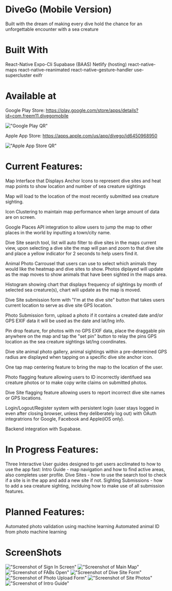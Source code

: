 # DiveGo (Mobile Version) 
Built with the dream of making every dive hold the chance for an unforgettable encounter with a sea creature 

# Built With
React-Native
Expo-Cli
Supabase (BAAS)
Netlify (hosting)
react-native-maps
react-native-reanimated
react-native-gesture-handler
use-supercluster
exifr

# Available at
Google Play Store: https://play.google.com/store/apps/details?id=com.freem11.divegomobile

!["Google Play QR"](https://github.com/Freem11/divegomobile/blob/main/compnents/png/Android.png)

Apple App Store: https://apps.apple.com/us/app/divego/id6450968950

!["Apple App Store QR"](https://github.com/Freem11/divegomobile/blob/main/compnents/png/IOS.png)


# Current Features:

Map Interface that Displays Anchor Icons to represent dive sites and heat map points to show location and number of sea creature sightings 

Map will load to the location of the most recently submitted sea creature sighting.

Icon Clustering to maintain map performance when large amount of data are on screen.

Google Places API integration to allow users to jump the map to other places in the world by inputting a town/city name.

Dive Site search tool, list will auto filter to dive sites in the maps current view, upon selecting a dive site the map will pan and zoom to that dive site and place a yellow indicator for 2 seconds to help users find it.

Animal Photo Carrousel that users can use to select which animals they would like the heatmap and dive sites to show. Photos diplayed will update as the map moves to show animals that have been sighted in the maps area.

Histogram showing chart that displays frequency of sightings by month of selected sea creature(s), chart will update as the map is moved.

Dive Site submission form with "I'm at the dive site" button that takes users current location to serve as dive site GPS location.

Photo Submission form, upload a photo if it contains a created date and/or GPS EXIF data it will be used as the date and lat/lng info.

Pin drop feature, for photos with no GPS EXIF data, place the draggable pin anywhere on the map and tap the "set pin" button to relay the pins GPS location as the sea creature sightings lat/lng coordinates. 

Dive site animal photo gallery, animal sightings within a pre-determined GPS radius are displayed when tapping on a specific dive site anchor icon.

One tap map centering feature to bring the map to the location of the user.

Photo flagging feature allowing users to ID incorrectly identifued sea creature photos or to make copy write claims on submitted photos.

Dive Site flagging feature allowing users to report incorrect dive site names or GPS locations.

Login/Logout/Register system with persistent login (user stays logged in even after closing browser, unless they deliberately log out) with OAuth integratrions for Google, Facebook and Apple(iOS only).

Backend integration with Supabase.

# In Progress Features:

Three Interactive User guides designed to get users acclimated to how to use the app fast:
Intro Guide - map navigation and how to find active areas, also completes user profile.
Dive Sites - how to use the search tool to check if a site is in the app and add a new site if not.
Sighting Submissions - how to add a sea creature sighting, inclduing how to make use of all submission features.

# Planned Features:

Automated photo validation using machine learning 
Automated animal ID from photo machine learning 


# ScreenShots
!["Screenshot of Sign In Screen"](https://github.com/Freem11/divegomobile/blob/main/compnents/png/signIns.png)
!["Screenshot of Main Map"](https://github.com/Freem11/divegomobile/blob/main/compnents/png/mainMap.png)
!["Screenshot of FABs Open"](https://github.com/Freem11/divegomobile/blob/main/compnents/png/FABs.png)
!["Screenshot of Dive Site Form"](https://github.com/Freem11/divegomobile/blob/main/compnents/png/newSite.png)
!["Screenshot of Photo Upload Form"](https://github.com/Freem11/divegomobile/blob/main/compnents/png/photoAdd.png)
!["Screenshot of Site Photos"](https://github.com/Freem11/divegomobile/blob/main/compnents/png/DiveSite.png)
!["Screenshot of Intro Guide"](https://github.com/Freem11/divegomobile/blob/main/compnents/png/Guide.png)
